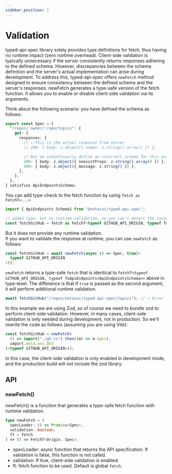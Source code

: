 ```yaml
---
sidebar_position: 1
---
```


# Validation

typed-api-spec library solely provides type definitions for fetch, thus having no runtime impact (zero runtime overhead). Client-side validation is typically unnecessary if the server consistently returns responses adhering to the defined schema. However, discrepancies between the schema definition and the server's actual implementation can arise during development. To address this, typed-api-spec offers `newFetch` method designed to ensure consistency between the defined schema and the server's responses. newFetch generates a type-safe version of the fetch function. It allows you to enable or disable client-side validation via its arguments.

Think about the following scenario: you have defined the schema as follows:

```typescript
export const Spec = {
  "/repos/:owner/:repo/topics": {
    get: {
      responses: {
        // ↓:This is the actual response from server
        // 200: { body: z.object({ names: z.string().array() }) },

        // But we intentionally define an incorrect schema for this example
        200: { body: z.object({ noexistProps: z.string().array() }) },
        400: { body: z.object({ message: z.string() }) },
      },
    },
  },
} satisfies ApiEndpointsSchema;
```

You can add type-check to the fetch function by using `fetch as FetchT<...>`

```typescript
import { ApiEndpoints Schema} from "@notainc/typed-api-spec";

// added type, but no runtime validation, so you can't detect the incorrect schema definition
const fetchGitHub = fetch as FetchT<typeof GITHUB_API_ORIGIN, typeof ToApiEndpoints<ApiEndpointsSchema>>;
```

But it does not provide any runtime validation.  
If you want to validate the response at runtime, you can use `newFetch` as follows:

```typescript
const fetchGitHub = await newFetch(async () => Spec, true)<
  typeof GITHUB_API_ORIGIN
>();
```

`newFetch` returns a type-safe `fetch` that is identical to `FetchT<typeof GITHUB_API_ORIGIN, typeof ToApiEndpoints<ApiEndpointsSchema>>` above in type-level.
The difference is that if `true` is passed as the second argument, it will perform additional runtime validation.

```typescript
await fetchGitHub("/repos/notainc/typed-api-spec/topics"); // → Error
```

In this example we are using Zod, so of course we need to bundle zod to perform client-side validation.
However, in many cases, client-side validation is only needed during development, not in production.
So we'll rewrite the code as follows (assuming you are using Vite):

```typescript
const fetchGitHub = newFetch(
  () => import("./gh.ts").then((m) => m.Spec),
  import.meta.env.DEV
)<typeof GITHUB_API_ORIGIN>();
```

In this case, the client-side validation is only enabled in development mode, and the production build will not include the zod library.

## API

### newFetch()

newFetch() is a function that generates a type-safe fetch function with runtime validation.

```typescript
type newFetch = (
  specLoader: () => Promise<Spec>,
  validation: boolean,
  ft = fetch
) => () => FetchT<Origin, Spec>;
```

- specLoader: async function that returns the API specification. If validation is false, this function is not called.
- validation: If true, client-side validation is enabled.
- ft: fetch function to be used. Default is global `fetch`.
